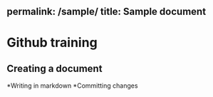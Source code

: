 permalink: /sample/
title: Sample document
---
# Github training

## Creating a document

*Writing in markdown
*Committing changes
